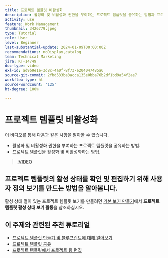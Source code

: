 ```yaml
---
title: 프로젝트 템플릿 비활성화
description: 활성화 및 비활성화 권한을 부여하는 프로젝트 템플릿을 공유하는 방법과 프로젝트 템플릿을 활성화 및 비활성화하는 방법을 알아봅니다.
activity: use
feature: Work Management
thumbnail: 3426779.jpeg
type: Tutorial
role: User
level: Beginner
last-substantial-update: 2024-01-09T00:00:00Z
recommendations: noDisplay,catalog
team: Technical Marketing
jira: KT-14749
doc-type: video
exl-id: ad9b9e1e-3d8c-4a0f-8f73-e204047485a6
source-git-commit: 2fbd533ba3acca135e0bba76b2df1bd9a54f2ae7
workflow-type: ht
source-wordcount: '125'
ht-degree: 100%

---
```


# 프로젝트 템플릿 비활성화

이 비디오를 통해 다음과 같은 사항을 알아볼 수 있습니다.

* 활성화 및 비활성화 권한을 부여하는 프로젝트 템플릿을 공유하는 방법.
* 프로젝트 템플릿을 활성화 및 비활성화하는 방법.

>[!VIDEO](https://video.tv.adobe.com/v/3426779/?quality=12&learn=on&enablevpops)

## 프로젝트 템플릿의 활성 상태를 확인 및 편집하기 위해 사용자 정의 보기를 만드는 방법을 알아봅니다.

활성 상태 열이 있는 프로젝트 템플릿 보기를 만들려면 [기본 보기 만들기](https://experienceleague.adobe.com/ko/docs/workfront-learn/tutorials-workfront/reporting/basic-reporting/create-a-basic-view#activity-4-create-a-project-template-active-status-view)에서 **프로젝트 템플릿 활성 상태 보기 활동**&#x200B;을 참조하십시오.

## 이 주제와 관련된 추천 튜토리얼

* [프로젝트 템플릿 만들기 및 블루프린트에 대해 알아보기](/help/manage-work/create-and-manage-project-templates/create-a-project-template.md)
* [프로젝트 템플릿 공유](/help/manage-work/create-and-manage-project-templates/share-a-project-template.md)
* [프로젝트 템플릿에서 프로젝트 팀 편집](/help/manage-work/create-and-manage-project-templates/edit-the-project-team-in-a-project-template.md)

